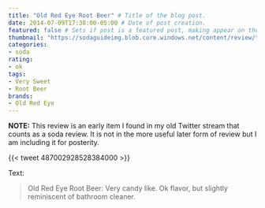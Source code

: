 ```yaml
---
title: "Old Red Eye Root Beer" # Title of the blog post.
date: 2014-07-09T17:38:00-05:00 # Date of post creation.
featured: false # Sets if post is a featured post, making appear on the home page side bar.
thumbnail: "https://sodaguideimg.blob.core.windows.net/content/review/thumbs/old-red-eye-root-beer.jpg" # Sets thumbnail image appearing inside card on homepage.
categories:
- soda
rating:
- ok
tags:
- Very Sweet
- Root Beer
brands:
- Old Red Eye
---
```


**NOTE:** This review is an early item I found in my old Twitter stream that counts as a soda review. It is not in the more useful later form of review but I am including it for posterity.

{{< tweet 487002928528384000 >}}

Text:
> Old Red Eye Root Beer: Very candy like. Ok flavor, but slightly reminiscent of bathroom cleaner.